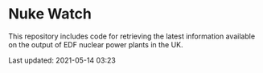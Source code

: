# Nuke Watch

This repository includes code for retrieving the latest information available on the output of EDF nuclear power plants in the UK.

Last updated: 2021-05-14 03:23